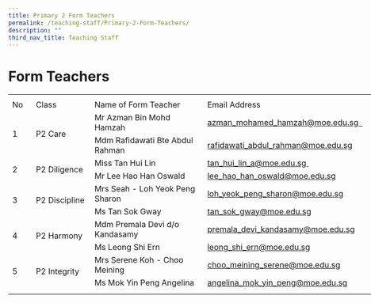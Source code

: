 ```yaml
---
title: Primary 2 Form Teachers
permalink: /teaching-staff/Primary-2-Form-Teachers/
description: ""
third_nav_title: Teaching Staff
---
```

Form Teachers
=======================
<table style="border-collapse:
 collapse;width:569pt" width="757" cellspacing="0" cellpadding="0" border="0"><colgroup><col style="mso-width-source:userset;mso-width-alt:1426;width:29pt" width="39"> <col style="mso-width-source:userset;mso-width-alt:4461;width:92pt" width="122"> <col style="mso-width-source:userset;mso-width-alt:10898;width:224pt" width="298"> <col style="width:48pt" span="2" width="64"> <col style="width:48pt" width="64"> <col style="mso-width-source:userset;mso-width-alt:3510;width:72pt" width="96"> <col style="mso-width-source:userset;mso-width-alt:365;width:8pt" width="10"></colgroup><tbody><tr style="mso-height-source:userset;height:6.0pt" height="8"><td style="height:6.0pt;width:29pt" width="39" class="xl65" height="8"><a name="RANGE!D15:K27"></a></td><td style="width:92pt" width="122"></td><td style="width:224pt" width="298"></td><td style="width:48pt" width="64"></td><td style="width:48pt" width="64"></td><td style="width:48pt" width="64"></td><td style="width:72pt" width="96"></td><td style="width:8pt" width="10"></td></tr><tr style="height:15.75pt" height="21"><td style="height:15.75pt;width:29pt" width="39" class="xl75" height="21">No</td><td style="border-left:none;width:92pt" width="122" class="xl76">Class</td><td style="border-left:none;width:224pt" width="298" class="xl71">Name of Form Teacher</td><td style="border-left:none" class="xl69" colspan="4">Email Address</td><td></td></tr><tr style="height:15.75pt" height="21"><td style="height:31.5pt;width:29pt" width="39" class="xl73" height="42" rowspan="2">1</td><td style="width:92pt" width="122" class="xl72" rowspan="2">P2 Care</td><td style="border-top:none" class="xl74">Mr Azman Bin Mohd Hamzah</td><td style="border-left:none" class="xl67" colspan="4"><a href="mailto:azman_mohamed_hamzah@moe.edu.sg">azman_mohamed_hamzah@moe.edu.sg&nbsp;&nbsp;</a></td><td></td></tr><tr style="height:15.75pt" height="21"><td style="height:15.75pt;border-top:none" class="xl74" height="21">Mdm Rafidawati Bte Abdul Rahman</td><td style="border-left:none" class="xl67" colspan="4"><a href="mailto:rafidawati_abdul_rahman@moe.edu.sg">rafidawati_abdul_rahman@moe.edu.sg</a></td><td></td></tr><tr style="height:15.75pt" height="21"><td style="height:31.5pt;width:29pt" width="39" class="xl66" height="42" rowspan="2">2</td><td style="width:92pt" width="122" class="xl77" rowspan="2">P2 Diligence</td><td style="border-top:none" class="xl74">Miss Tan Hui Lin</td><td style="border-left:none" class="xl67" colspan="4"><a href="mailto:tan_hui_lin_a@moe.edu.sg">tan_hui_lin_a@moe.edu.sg&nbsp;</a></td><td></td></tr><tr style="height:15.75pt" height="21"><td style="height:15.75pt;border-top:none" class="xl74" height="21">Mr Lee Hao Han Oswald</td><td style="border-left:none" class="xl67" colspan="4"><a href="mailto:lee_hao_han_oswald@moe.edu.sg">lee_hao_han_oswald@moe.edu.sg</a></td><td></td></tr><tr style="height:15.75pt" height="21"><td style="height:31.5pt;width:29pt" width="39" class="xl66" height="42" rowspan="2">3</td><td style="width:92pt" width="122" class="xl77" rowspan="2">P2 Discipline</td><td style="border-top:none" class="xl74">Mrs Seah - Loh Yeok Peng Sharon</td><td style="border-left:none" class="xl67" colspan="4"><a href="mailto:loh_yeok_peng_sharon@moe.edu.sg">loh_yeok_peng_sharon@moe.edu.sg</a></td><td></td></tr><tr style="height:15.75pt" height="21"><td style="height:15.75pt;border-top:none" class="xl74" height="21">Ms Tan Sok Gway</td><td style="border-left:none" class="xl67" colspan="4"><a href="mailto:tan_sok_gway@moe.edu.sg">tan_sok_gway@moe.edu.sg</a></td><td></td></tr><tr style="height:15.75pt" height="21"><td style="height:31.5pt;width:29pt" width="39" class="xl66" height="42" rowspan="2">4</td><td style="width:92pt" width="122" class="xl77" rowspan="2">P2 Harmony</td><td style="border-top:none" class="xl74">Mdm Premala Devi d/o Kandasamy</td><td style="border-left:none" class="xl67" colspan="4"><a href="mailto:premala_devi_kandasamy@moe.edu.sg">premala_devi_kandasamy@moe.edu.sg</a></td><td></td></tr><tr style="height:15.75pt" height="21"><td style="height:15.75pt;border-top:none" class="xl74" height="21">Ms Leong Shi Ern</td><td style="border-left:none" class="xl67" colspan="4"><a href="mailto:leong_shi_ern@moe.edu.sg">leong_shi_ern@moe.edu.sg</a></td><td></td></tr><tr style="height:15.75pt" height="21"><td style="height:31.5pt;width:29pt" width="39" class="xl66" height="42" rowspan="2">5&nbsp;</td><td style="width:92pt" width="122" class="xl77" rowspan="2">P2 Integrity</td><td style="border-top:none" class="xl74">Mrs Serene Koh - Choo Meining</td><td style="border-left:none" class="xl67" colspan="4"><a href="mailto:choo_meining_serene@moe.edu.sg">choo_meining_serene@moe.edu.sg</a></td><td></td></tr><tr style="height:15.75pt" height="21"><td style="height:15.75pt;border-top:none" class="xl74" height="21">Ms Mok Yin Peng Angelina</td><td style="border-left:none" class="xl67" colspan="4"><a href="mailto:Angelina_mok_yin_peng@moe.edu.sg">angelina_mok_yin_peng@moe.edu.sg</a></td><td></td></tr><tr style="mso-height-source:userset;height:7.5pt" height="10"><td style="height:7.5pt" class="xl65" height="10"></td><td></td><td></td><td></td><td></td><td></td><td></td><td></td></tr></tbody></table>